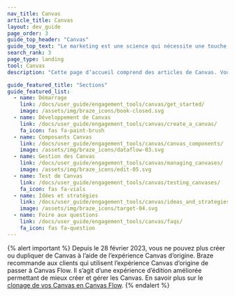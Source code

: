 ```yaml
---
nav_title: Canvas
article_title: Canvas
layout: dev_guide
page_order: 3
guide_top_header: "Canvas"
guide_top_text: "Le marketing est une science qui nécessite une touche artistique et des outils spécialisés. Le Canvas vous permet d’allier rigueur et créativité pour créer des expériences importantes, pertinentes et personnelles pour chaque client. <br> <br> Un Canvas est une interface simple, unifiée où les marketeurs peuvent implémenter des campagnes avec plusieurs messages et étapes pour créer un parcours cohérent puis comparer et optimiser ces expériences à l’aide d’une analyse complète pour l’ensemble de l’expérience utilisateur. <br> <br> Les articles suivants vous guideront dans la configuration d’un Canvas et vous permettront d’optimiser vos stratégies lors de la création d’expériences client. Vous pouvez également consulter notre <a href='https://learning.braze.com/canvas-course'>Cours d’apprentissage Braze Canvas</a> !<br><br>**Un Canvas est uniquement disponible pour les clients sur les contrats annuels. Si vous ne figurez pas sur le contrat, <a href='https://www.braze.com/contact/'>contactez Braze</a> pour savoir comment obtenir un Canvas.**"
search_rank: 3
page_type: landing
tool: Canvas
description: "Cette page d’accueil comprend des articles de Canvas. Vous trouverez ici des ressources sur la création de Canvas, ses composants, la gestion et le test des Canvas, ainsi que des idées et des stratégies."

guide_featured_title: "Sections"
guide_featured_list:
  - name: Démarrage
    link: /docs/user_guide/engagement_tools/canvas/get_started/
    image: /assets/img/braze_icons/book-closed.svg
  - name: Développement de Canvas
    link: /docs/user_guide/engagement_tools/canvas/create_a_canvas/
    fa_icon: fas fa-paint-brush
  - name: Composants Canvas
    link: /docs/user_guide/engagement_tools/canvas/canvas_components/
    image: /assets/img/braze_icons/dataflow-03.svg 
  - name: Gestion des Canvas
    link: /docs/user_guide/engagement_tools/canvas/managing_canvases/
    image: /assets/img/braze_icons/edit-05.svg
  - name: Test de Canvas
    link: /docs/user_guide/engagement_tools/canvas/testing_canvases/
    fa_icon: fas fa-vials
  - name: Idées et stratégies
    link: /docs/user_guide/engagement_tools/canvas/ideas_and_strategies/
    image: /assets/img/braze_icons/target-04.svg
  - name: Foire aux questions
    link: /docs/user_guide/engagement_tools/canvas/faqs/
    fa_icon: fas fa-question
---
```


{% alert important %}
Depuis le 28 février 2023, vous ne pouvez plus créer ou dupliquer de Canvas à l’aide de l’expérience Canvas d’origine. Braze recommande aux clients qui utilisent l’expérience Canvas d’origine de passer à Canvas Flow. Il s’agit d’une expérience d’édition améliorée permettant de mieux créer et gérer les Canvas. En savoir plus sur le [clonage de vos Canvas en Canvas Flow]({{site.baseurl}}/user_guide/engagement_tools/canvas/managing_canvases/cloning_canvases/).
{% endalert %}

<br>
